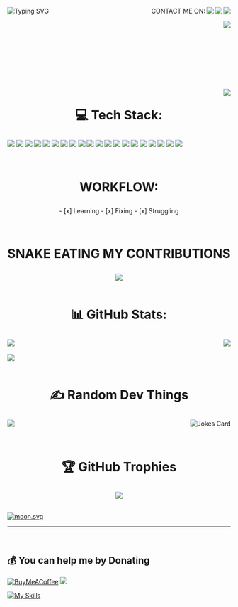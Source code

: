 <p align="left">









<!--START_SECTION_PROFILE_VIEWS:readme-info-->
<!--END_SECTION_PROFILE_VIEWS:readme-info-->

<!--START_SECTION_LINES_OF_CODE:readme-info-->
<!--END_SECTION_LINES_OF_CODE:readme-info-->

<!--START_CONTRIBUTIONS:readme-info-->
<!--END_CONTRIBUTIONS:readme-info-->

<!--START_SECTION_DAILY_COMMIT:readme-info-->
<!--END_SECTION_DAILY_COMMIT:readme-info-->

<!--START_SECTION_WEEKLY_COMMIT:readme-info-->
<!--END_SECTION_WEEKLY_COMMIT:readme-info-->

<!--START_SECTION_LANGUAGE:readme-info-->
<!--END_SECTION_LANGUAGE:readme-info-->


<p align="left">
	<!--START_SECTION:activity-->
	<!--END_SECTION:activity-->
</p>





<a href="https://git.io/typing-svg"><img align="left" src="https://readme-typing-svg.demolab.com?font=Fira+Code&weight=900&size=35&duration=5002&pause=5000&color=43CD1A&center=true&width=435&lines=WELCOME+ON+MY+GIT%F0%9F%91%8B" alt="Typing SVG" /></a>

<img align="right" src="https://img.shields.io/badge/-Stackoverflow-FE7A16?logo=stack-overflow&logoColor=white"><img align="right" src="https://img.shields.io/badge/Reddit-%23FF4500.svg?logo=Reddit&logoColor=white"><img align="right" src="https://img.shields.io/badge/Discord-%237289DA.svg?logo=discord&logoColor=white"><p align="right"> CONTACT ME ON:</p> 
<img align="right" src="https://lanyard.cnrad.dev/api/438685803774738433"><br><br><br><br><br><br><br><br><br>
<img align="right" src="https://spotify-github-profile.vercel.app/api/view?uid=fangtom01&cover_image=true&theme=default&show_offline=false&background_color=121212&interchange=false&bar_color_cover=true">



<div>
  <h1><p align="center">💻 Tech Stack:</p></h1>
  <p align="left">
    <img  src="https://img.shields.io/badge/css3-%231572B6.svg?style=flat&logo=css3&logoColor=white">
    <img  src="https://img.shields.io/badge/html5-%23E34F26.svg?style=flat&logo=html5&logoColor=white">
    <img  src="https://img.shields.io/badge/java-%23ED8B00.svg?style=flat&logo=java&logoColor=white">
    <img  src="https://img.shields.io/badge/markdown-%23000000.svg?style=flat&logo=markdown&logoColor=white">
    <img  src="https://img.shields.io/badge/python-3670A0?style=flat&logo=python&logoColor=ffdd54">
    <img  src="https://img.shields.io/badge/rust-%23000000.svg?style=flat&logo=rust&logoColor=white">
    <img  src="https://img.shields.io/badge/shell_script-%23121011.svg?style=flat&logo=gnu-bash&logoColor=white">
    <img  src="https://img.shields.io/badge/unreal-%2320232a.svg?style=flat&logo=unreal-engine&logoColor=white">
    <img  src="https://img.shields.io/badge/android-%2320232a.svg?style=flat&logo=android&logoColor=%a4c639">
    <img  src="https://img.shields.io/badge/apache-%23D42029.svg?style=flat&logo=apache&logoColor=white">
    <img  src="https://img.shields.io/badge/nginx-%23009639.svg?style=flat&logo=nginx&logoColor=white">
    <img  src="https://img.shields.io/badge/MongoDB-%234ea94b.svg?style=flat&logo=mongodb&logoColor=white">
    <img  src="https://img.shields.io/badge/Linux-FCC624?style=flat&logo=linux&logoColor=black">
    <img  src="https://img.shields.io/badge/-Arduino-00979D?style=flat&logo=Arduino&logoColor=white">
    <img  src="https://img.shields.io/badge/-RaspberryPi-C51A4A?style=flat&logo=Raspberry-Pi">
    <img  src="https://img.shields.io/badge/Trello-%23026AA7.svg?style=flat&logo=Trello&logoColor=white">
    <img  src="https://img.shields.io/badge/docker-%230db7ed.svg?style=flat&logo=docker&logoColor=white">
    <img  src="https://img.shields.io/badge/Postman-FF6C37?style=flat&logo=postman&logoColor=white">
    <img  src="https://img.shields.io/badge/go-%2300ADD8.svg?style=flat&logo=go&logoColor=white">
    <img src= "https://img.shields.io/badge/javascript-%23323330.svg?style=flat&logo=javascript&logoColor=%23F7DF1E">
  </p>
</div>
</br>




<div>
	<h1><p align="center"><b>WORKFLOW:</b></p></h1>
	<p align="center">
		- [x] Learning
		- [x] Fixing
		- [x] Struggling
	</p>
</div>
</br>






<div align="center">
	<h1><p align="center"><b>SNAKE EATING MY CONTRIBUTIONS</b></p></h1>	
	<img src="https://github.com/TomFang1/TomFang1/blob/output/github-contribution-grid-snake.svg">
</div>
</br>


<div>
<h1><p align="center"><b>📊 GitHub Stats:</b></p></h1>
	<img align="Top" align="left "src="https://github-readme-streak-stats.herokuapp.com/?user=TomFang1&theme=gotham&hide_border=false">
	<img align="right" src="https://github-readme-stats.vercel.app/api/top-langs/?username=TomFang1&theme=gotham&hide_border=false&include_all_commits=true&count_private=true&layout=compact">
</br></br>
	<img align="Bottom" src="https://github-readme-stats.vercel.app/api?username=TomFang1&theme=gotham&hide_border=false&include_all_commits=true&count_private=true">
</div>
</br>





<div>
	<h1><p align="center">✍️ Random Dev Things </p></h1>
	<p>
		<a href="#" align="left"><img src="https://quotes-github-readme.vercel.app/api?type=horizontal&theme=dark"></a> <img  align="right" src="https://readme-jokes.vercel.app/api" alt="Jokes Card">
	</p>
</div>
</br>

<div>
	<h1><p align="center"><b>🏆 GitHub Trophies</b></p></h1>
	<p align="center">
		<a href="#"><sub><img src="https://github-profile-trophy.vercel.app/?username=TomFang1&theme=onestar&no-frame=true&no-bg=true&margin-w=4"></sub></a> 
	</p>
</div>
</br>




<!-- real time -->
<a href="https://moon-svg.minung.dev">
  <img src="https://moon-svg.minung.dev/moon.svg?theme=basic" alt="moon.svg" />
</a>


---


</br>




  ## 💰 You can help me by Donating
  [![BuyMeACoffee](https://img.shields.io/badge/Buy%20Me%20a%20Coffee-ffdd00?style=for-the-badge&logo=buy-me-a-coffee&logoColor=black)](https://buymeacoffee.com/https://www.buymeacoffee.com/TFang) [![](https://visitcount.itsvg.in/api?id=TomFang1&icon=2&color=8)](https://visitcount.itsvg.in)

  [![My Skills](https://skillicons.dev/icons?i=css,rust,java,html,markdown,python,processing,unreal,go,nginx,mongodb,linux,raspberrypi,arduino,bash,docker,postman,javascript,git,idea,stackoverflow,wordpress&theme=dark)](https://skillicons.dev)





